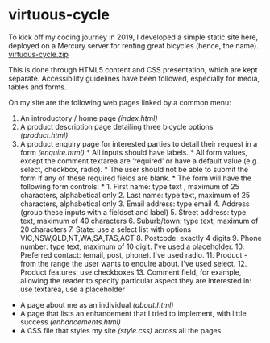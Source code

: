 # virtuous-cycle
To kick off my coding journey in 2019, I developed a simple static site here, deployed on a Mercury server for renting great bicycles (hence, the name).
[virtuous-cycle.zip](https://github.com/claratangfl/virtuous-cycle/files/6993387/virtuous-cycle.zip)

This is done through HTML5 content and CSS presentation, which are kept separate. 
Accessibility guidelines have been followed, especially for media, tables and forms.

On my site are the following web pages linked by a common menu:  
1. An introductory / home page *(index.html)*  
2. A product description page detailing three bicycle options *(product.html)*  
3. A product enquiry page for interested parties to detail their request in a form *(enquire.html)* 
		* All inputs should have labels. 
		* All form values, except the comment textarea are ‘required’ or have a default value (e.g. select, checkbox, radio). 
		* The user should not be able to submit the form if any of these required fields are blank.
		* The form will have the following form controls:
			* 1. First name: type text , maximum of 25 characters, alphabetical only
			2. Last name: type text, maximum of 25 characters, alphabetical only
			3. Email address: type email
			4. Address (group these inputs with a fieldset and label)
			5. Street address: type text, maximum of 40 characters
			6. Suburb/town: type text, maximum of 20 characters
			7. State: use a select list with options VIC,NSW,QLD,NT,WA,SA,TAS,ACT
			8. Postcode: exactly 4 digits
			9. Phone number: type text, maximum of 10 digit. I've used a placeholder.
			10. Preferred contact: (email, post, phone). I've used radio.
			11. Product - from the range the user wants to enquire about. I've used select.
			12. Product features: use checkboxes
			13. Comment field, for example, allowing the reader to specify particular aspect they are interested in: use textarea, use a placeholder
* A page about me as an individual *(about.html)* 
* A page that lists an enhancement that I tried to implement, with little success *(enhancements.html)* 
* A CSS file that styles my site *(style.css)* across all the pages
